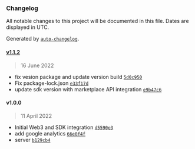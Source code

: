 ### Changelog

All notable changes to this project will be documented in this file. Dates are displayed in UTC.

Generated by [`auto-changelog`](https://github.com/CookPete/auto-changelog).

#### [v1.1.2](https://github.com/nevermined-io/defi-marketplace/compare/v1.0.0...v1.1.2)

> 16 June 2022

- fix vesion package and update version build [`5d0c950`](https://github.com/nevermined-io/defi-marketplace/commit/5d0c95077a7c03aaa4c6fb6e3cd3d87d2a667732)
- Fix package-lock.json [`e33f17d`](https://github.com/nevermined-io/defi-marketplace/commit/e33f17df2afc35802d3eb1168b12862ea3c7ca8c)
- update sdk version with marketplace API integration [`e9b47c6`](https://github.com/nevermined-io/defi-marketplace/commit/e9b47c6fd677a790f7f11cdbacf782bbec9e7c5d)

#### v1.0.0

> 11 April 2022

- Initial Web3 and SDK integration [`d5590e3`](https://github.com/nevermined-io/defi-marketplace/commit/d5590e38c2feb985add6cc3c612ffdd610ff750b)
- add google analytics [`66e0f4f`](https://github.com/nevermined-io/defi-marketplace/commit/66e0f4f2eb2e719dc17422ffee385f01a051867e)
- server [`b129cb4`](https://github.com/nevermined-io/defi-marketplace/commit/b129cb45037e9febfe0cc4102cba476826851574)
